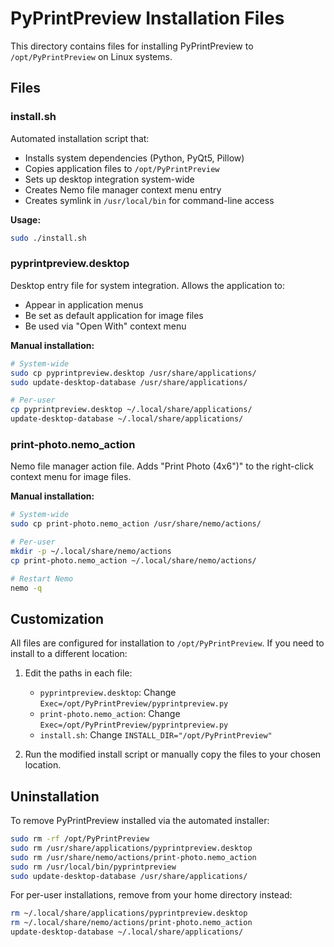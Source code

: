 # PyPrintPreview Installation Files

This directory contains files for installing PyPrintPreview to `/opt/PyPrintPreview` on Linux systems.

## Files

### install.sh
Automated installation script that:
- Installs system dependencies (Python, PyQt5, Pillow)
- Copies application files to `/opt/PyPrintPreview`
- Sets up desktop integration system-wide
- Creates Nemo file manager context menu entry
- Creates symlink in `/usr/local/bin` for command-line access

**Usage:**
```bash
sudo ./install.sh
```

### pyprintpreview.desktop
Desktop entry file for system integration. Allows the application to:
- Appear in application menus
- Be set as default application for image files
- Be used via "Open With" context menu

**Manual installation:**
```bash
# System-wide
sudo cp pyprintpreview.desktop /usr/share/applications/
sudo update-desktop-database /usr/share/applications/

# Per-user
cp pyprintpreview.desktop ~/.local/share/applications/
update-desktop-database ~/.local/share/applications/
```

### print-photo.nemo_action
Nemo file manager action file. Adds "Print Photo (4x6")" to the right-click context menu for image files.

**Manual installation:**
```bash
# System-wide
sudo cp print-photo.nemo_action /usr/share/nemo/actions/

# Per-user
mkdir -p ~/.local/share/nemo/actions
cp print-photo.nemo_action ~/.local/share/nemo/actions/

# Restart Nemo
nemo -q
```

## Customization

All files are configured for installation to `/opt/PyPrintPreview`. If you need to install to a different location:

1. Edit the paths in each file:
   - `pyprintpreview.desktop`: Change `Exec=/opt/PyPrintPreview/pyprintpreview.py`
   - `print-photo.nemo_action`: Change `Exec=/opt/PyPrintPreview/pyprintpreview.py`
   - `install.sh`: Change `INSTALL_DIR="/opt/PyPrintPreview"`

2. Run the modified install script or manually copy the files to your chosen location.

## Uninstallation

To remove PyPrintPreview installed via the automated installer:

```bash
sudo rm -rf /opt/PyPrintPreview
sudo rm /usr/share/applications/pyprintpreview.desktop
sudo rm /usr/share/nemo/actions/print-photo.nemo_action
sudo rm /usr/local/bin/pyprintpreview
sudo update-desktop-database /usr/share/applications/
```

For per-user installations, remove from your home directory instead:
```bash
rm ~/.local/share/applications/pyprintpreview.desktop
rm ~/.local/share/nemo/actions/print-photo.nemo_action
update-desktop-database ~/.local/share/applications/
```
